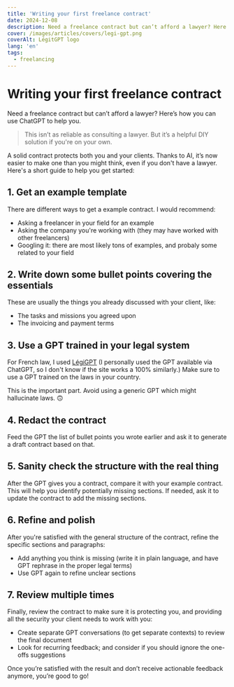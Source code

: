 ```yaml
---
title: 'Writing your first freelance contract'
date: 2024-12-08
description: Need a freelance contract but can’t afford a lawyer? Here’s how AI can help!
cover: /images/articles/covers/legi-gpt.png
coverAlt: LégitGPT logo
lang: 'en'
tags:
  - freelancing
---
```


# Writing your first freelance contract

Need a freelance contract but can’t afford a lawyer? Here’s how you can use ChatGPT to help you.

> This isn’t as reliable as consulting a lawyer. But it’s a helpful DIY solution if you're on your own.

A solid contract protects both you and your clients. Thanks to AI, it’s now easier to make one than you might think, even if you don't have a lawyer. Here's a short guide to help you get started:

## 1. Get an example template

There are different ways to get a example contract. I would recommend:
- Asking a freelancer in your field for an example
- Asking the company you're working with (they may have worked with other freelancers)
- Googling it: there are most likely tons of examples, and probaly some related to your field

## 2. Write down some bullet points covering the essentials

These are usually the things you already discussed with your client, like:
- The tasks and missions you agreed upon
- The invoicing and payment terms

## 3. Use a GPT trained in your legal system

For French law, I used [LégiGPT](https://legigpt.fr/) (I personally used the GPT available via ChatGPT, so I don't know if the site works a 100% similarly.) Make sure to use a GPT trained on the laws in your country.

This is the important part. Avoid using a generic GPT which might hallucinate laws. 🙃

## 4. Redact the contract

Feed the GPT the list of bullet points you wrote earlier and ask it to generate a draft contract based on that.

## 5. Sanity check the structure with the real thing

After the GPT gives you a contract, compare it with your example contract. This will help you identify potentially missing sections. If needed, ask it to update the contract to add the missing sections.

## 6. Refine and polish

After you're satisfied with the general structure of the contract, refine the specific sections and paragraphs:
- Add anything you think is missing (write it in plain language, and have GPT rephrase in the proper legal terms)
- Use GPT again to refine unclear sections

## 7. Review multiple times

Finally, review the contract to make sure it is protecting you, and providing all the security your client needs to work with you:
- Create separate GPT conversations (to get separate contexts) to review the final document
- Look for recurring feedback; and consider if you should ignore the one-offs suggestions

Once you’re satisfied with the result and don’t receive actionable feedback anymore, you’re good to go!
